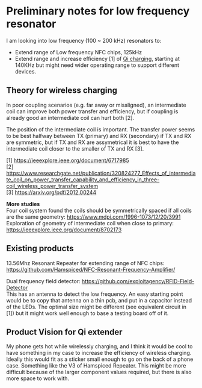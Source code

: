 # Preliminary notes for low frequency resonator  

I am looking into low frequency (100 ~ 200 kHz) resonators to:   
* Extend range of Low frequency NFC chips, 125kHz  
* Extend range and increase efficiency [1] of [Qi charging](https://en.wikipedia.org/wiki/Qi_(standard)), starting at 140KHz but might need wider operating range to support different devices.  

## Theory for wireless charging  
In poor coupling scenarios (e.g. far away or misaligned), an intermediate coil can improve both power transfer and efficiency, but if coupling is already good an intermediate coil can hurt both [2].  

The position of the intermediate coil is important. The transfer power seems to be best halfway between TX (primary) and RX (secondary) if TX and RX are symmetric, but if TX and RX are assymetrical it is best to have the intermediate coil closer to the smaller of TX and RX [3].  

[1] https://ieeexplore.ieee.org/document/6717985  
[2] https://www.researchgate.net/publication/320824277_Effects_of_intermediate_coil_on_power_transfer_capability_and_efficiency_in_three-coil_wireless_power_transfer_system  
[3] https://arxiv.org/pdf/2012.00244  

**More studies**  
Four coil system found the coils should be symmetrically spaced if all coils are the same geometry: https://www.mdpi.com/1996-1073/12/20/3991  
Exploration of geometry of intermediate coil when close to primary: https://ieeexplore.ieee.org/document/8702173  

## Existing products  
13.56Mhz Resonant Repeater for extending range of NFC chips:  
https://github.com/Hamspiced/NFC-Resonant-Frequency-Amplifier/  

Dual frequency field detector: https://github.com/exploitagency/RFID-Field-Detector  
This has an antenna to detect the low frequency. An easy starting point would be to copy that antenna on a thin pcb, and put in a capacitor instead of the LEDs. The optimal size might be different (see equivalent circuit in [1]) but it might work well enough to base a testing board off of it.  

## Product Vision for Qi extender  
My phone gets hot while wirelessly charging, and I think it would be cool to have something in my case to increase the efficiency of wireless charging. Ideally this would fit as a sticker small enough to go on the back of a phone case. Something like the V3 of Hamspiced Repeater. This might be more difficult because of the larger component values required, but there is also more space to work with.  
